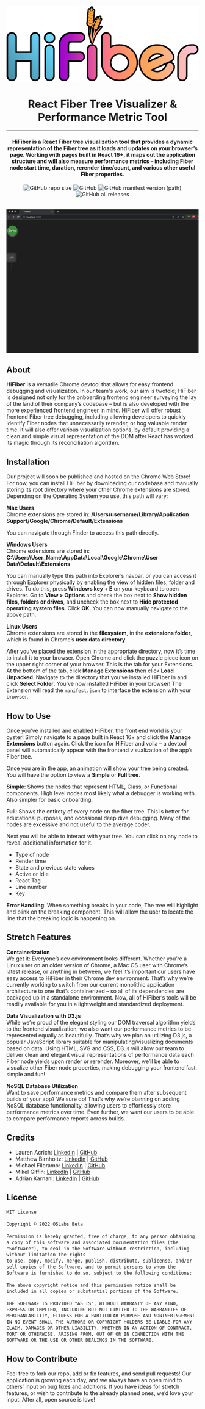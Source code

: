 ![](/assets/images/hifiber-logo-resized.png)
<h1 align="center">React Fiber Tree Visualizer & Performance Metric Tool</h3>
<hr/>
<h4 align="center">HiFiber is a React Fiber tree visualization tool that provides a dynamic representation of the Fiber tree as it loads and updates on your browser’s page. Working with pages built in React 16+, it maps out the application structure and will also measure performance metrics – including Fiber node start time, duration, rerender time/count, and various other useful Fiber properties.</h4>

<div align="center">
  <img alt="GitHub repo size" src="https://img.shields.io/github/repo-size/oslabs-beta/HiFiber">
  <img alt="GitHub" src="https://img.shields.io/github/license/oslabs-beta/HiFiber">
  <img alt="GitHub manifest version (path)" src="https://img.shields.io/github/manifest-json/v/oslabs-beta/HiFiber/dev">
  <img alt="GitHub all releases" src="https://img.shields.io/github/downloads/oslabs-beta/HiFiber/total">
</div>
<br/>

![](/assets/images/fiberTreeAnimation.gif)

## About
<b>HiFiber</b> is a versatile Chrome devtool that allows for easy frontend debugging and visualization. In our team's work, our aim is twofold; HiFiber is designed not only for the onboarding frontend engineer surveying the lay of the land of their company’s codebase – but is also developed with the more experienced frontend engineer in mind. HiFiber will offer robust frontend Fiber tree debugging, including allowing developers to quickly identify Fiber nodes that unnecessarily rerender, or hog valuable render time. It will also offer various visualization options, by default providing a clean and simple visual representation of the DOM after React has worked its magic through its reconciliation algorithm.

## Installation
Our project will soon be published and hosted on the Chrome Web Store! For now, you can install HiFiber by downloading our codebase and manually storing its root directory where your other Chrome extensions are stored. Depending on the Operating System you use, this path will vary:

<b>Mac Users</b><br/>
Chrome extensions are stored in: <b>/Users/username/Library/Application Support/Google/Chrome/Default/Extensions</b>

You can navigate through Finder to access this path directly.

<b>Windows Users</b><br/>
Chrome extensions are stored in: <b>C:\Users\User_Name\AppData\Local\Google\Chrome\User Data\Default\Extensions</b>

You can manually type this path into Explorer’s navbar, or you can access it through Explorer physically by enabling the view of hidden files, folder and drives. To do this, press <b>Windows key + E</b> on your keyboard to open Explorer. Go to <b>View > Options</b> and check the box next to <b>Show hidden files, folders or drives</b>, and uncheck the box next to <b>Hide protected operating system files</b>. Click <b>OK</b>. You can now manually navigate to the above path.

<b>Linux Users</b><br/>
Chrome extensions are stored in the <b>filesystem</b>, in the <b>extensions folder</b>, which is found in Chrome’s <b>user data directory</b>.

After you’ve placed the extension in the appropriate directory, now it’s time to install it to your browser. Open Chrome and click the puzzle piece icon on the upper right corner of your browser. This is the tab for your Extensions. At the bottom of the tab, click <b>Manage Extensions</b> then click <b>Load Unpacked</b>. Navigate to the directory that you’ve installed HiFiber in and click <b>Select Folder</b>. You’ve now installed HiFiber in your browser! The Extension will read the `manifest.json` to interface the extension with your browser.

## How to Use
Once you’ve installed and enabled HiFiber, the front end world is your oyster! Simply navigate to a page built in React 16+ and click the <b>Manage Extensions</b> button again. Click the icon for HiFiber and voila – a devtool panel will automatically appear with the frontend visualization of the app’s Fiber tree.

Once you are in the app, an animation will show your tree being created. You will have the option to view a <b>Simple</b> or <b>Full tree</b>.

<b>Simple</b>: Shows the nodes that represent HTML, Class, or Functional components. High level nodes most likely what a debugger is working with. Also simpler for basic onboarding.

<b>Full</b>: Shows the entirety of every node on the fiber tree. This is better for educational purposes, and occasional deep dive debugging. Many of the nodes are excessive and not useful to the average coder.

Next you will be able to interact with your tree. You can click on any node to reveal additional information for it.

- Type of node
- Render time
- State and previous state values
- Active or Idle
- React Tag
- Line number
- Key

<b>Error Handling</b>: When something breaks in your code, The tree will highlight and blink on the breaking component. This will allow the user to locate the line that the breaking logic is happening on.

## Stretch Features
<b>Containerization</b><br/>
We get it: Everyone’s dev environment looks different. Whether you’re a Linux user on an older version of Chrome, a Mac OS user with Chrome’s latest release, or anything in between, we feel it’s important our users have easy access to HiFiber in their Chrome dev environment. That’s why we’re currently working to switch from our current monolithic application architecture to one that’s containerized – so all of its dependencies are packaged up in a standalone environment. Now, all of HiFiber’s tools will be readily available for you in a lightweight and standardized deployment.


<b>Data Visualization with D3.js</b><br/>
While we’re proud of the elegant styling our DOM traversal algorithm yields to the frontend visualization, we also want our performance metrics to be represented equally as beautifully. That’s why we plan on utilizing D3.js, a popular JavaScript library suitable for manipulating/visualizing documents based on data. Using HTML, SVG and CSS, D3.js will allow our team to deliver clean and elegant visual representations of performance data each Fiber node yields upon render or rerender. Moreover, we’ll be able to visualize other Fiber node properties, making debugging your frontend fast, simple and fun!

<b>NoSQL Database Utilization</b><br/>
Want to save performance metrics and compare them after subsequent builds of your app? We sure do! That’s why we’re planning on adding NoSQL database functionality, allowing users to effortlessly store performance metrics over time. Even further, we want our users to be able to compare performance reports across builds.

## Credits
- Lauren Acrich: [LinkedIn](https://www.linkedin.com/in/laurenacrich/) | [GitHub](https://github.com/lauren-acrich)
- Matthew Birnholtz: [LinkedIn](https://www.linkedin.com/in/matthew-birnholtz-1b607a85/) | [GitHub](https://github.com/mattbirn93)
- Michael Filoramo: [LinkedIn](https://www.linkedin.com/in/michael-filoramo/) | [GitHub](https://github.com/mfiloramo)
- Mikel Giffin: [LinkedIn](https://www.linkedin.com/in/mikel-giffin-69480678/) | [GitHub](https://github.com/giffinmike)
- Adrian Karnani: [LinkedIn](https://www.linkedin.com/in/adriankarnani/) | [GitHub](https://github.com/adriangk228)

## License
```
MIT License

Copyright © 2022 OSLabs Beta

Permission is hereby granted, free of charge, to any person obtaining a copy of this software and associated documentation files (the "Software"), to deal in the Software without restriction, including without limitation the rights
to use, copy, modify, merge, publish, distribute, sublicense, and/or sell copies of the Software, and to permit persons to whom the Software is furnished to do so, subject to the following conditions:

The above copyright notice and this permission notice shall be included in all copies or substantial portions of the Software.

THE SOFTWARE IS PROVIDED "AS IS", WITHOUT WARRANTY OF ANY KIND, EXPRESS OR IMPLIED, INCLUDING BUT NOT LIMITED TO THE WARRANTIES OF MERCHANTABILITY, FITNESS FOR A PARTICULAR PURPOSE AND NONINFRINGEMENT. IN NO EVENT SHALL THE AUTHORS OR COPYRIGHT HOLDERS BE LIABLE FOR ANY CLAIM, DAMAGES OR OTHER LIABILITY, WHETHER IN AN ACTION OF CONTRACT, TORT OR OTHERWISE, ARISING FROM, OUT OF OR IN CONNECTION WITH THE SOFTWARE OR THE USE OR OTHER DEALINGS IN THE SOFTWARE.
```

## How to Contribute
Feel free to fork our repo, add or fix features, and send pull requests! Our application is growing each day, and we always have an open mind to others’ input on bug fixes and additions. If you have ideas for stretch features, or wish to contribute to the already planned ones, we’d love your input. After all, open source is love!
